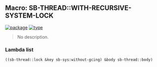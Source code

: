 ## Macro: SB-THREAD::WITH-RECURSIVE-SYSTEM-LOCK
[![package](https://img.shields.io/badge/Package-SB--THREAD-5f9ea0.svg?style=social&colorA=999999)](../) [![type](https://img.shields.io/badge/Type-Macro-5f9ea0.svg?style=social&colorA=999999)](../#macro) 

> No description.

### Lambda list
```cl
((sb-thread::lock &key sb-sys:without-gcing) &body sb-thread::body)
```
